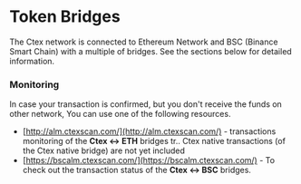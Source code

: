 # Token Bridges

The Ctex network is connected to Ethereum Network and BSC \(Binance Smart Chain\) with a multiple of bridges. See the sections below for detailed information.

### Monitoring

In case your transaction is confirmed, but you don't receive the funds on other network, You can use one of the following resources.

* [http://alm.ctexscan.com/](http://alm.ctexscan.com/) - transactions monitoring of the **Ctex &lt;-&gt; ETH** bridges tr.. Ctex native transactions \(of the Ctex native bridge\) are not yet included
* [https://bscalm.ctexscan.com/](https://bscalm.ctexscan.com/) - To check out the transaction status of the **Ctex &lt;-&gt; BSC** bridges.

